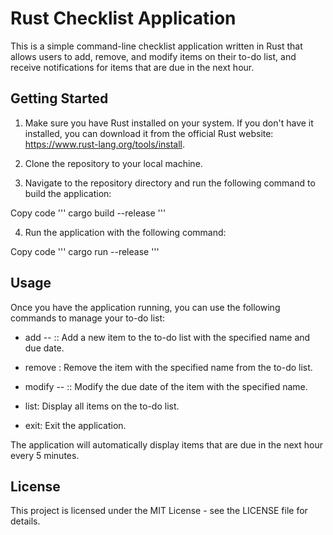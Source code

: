 # Rust Checklist Application
This is a simple command-line checklist application written in Rust that allows users to add, remove, and modify items on their to-do list, and receive notifications for items that are due in the next hour.

## Getting Started
1. Make sure you have Rust installed on your system. If you don't have it installed, you can download it from the official Rust website: https://www.rust-lang.org/tools/install.

2. Clone the repository to your local machine.

3. Navigate to the repository directory and run the following command to build the application:


Copy code
'''
cargo build --release
'''

4. Run the application with the following command:


Copy code
'''
cargo run --release
'''

## Usage
Once you have the application running, you can use the following commands to manage your to-do list:

- add <name> <year>-<month>-<day> <hour>:<minute>: Add a new item to the to-do list with the specified name and due date.

- remove <name>: Remove the item with the specified name from the to-do list.

- modify <name> <year>-<month>-<day> <hour>:<minute>: Modify the due date of the item with the specified name.

- list: Display all items on the to-do list.

- exit: Exit the application.

The application will automatically display items that are due in the next hour every 5 minutes.

## License
This project is licensed under the MIT License - see the LICENSE file for details.



